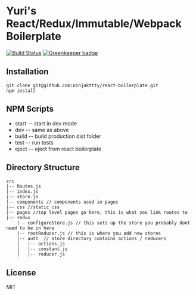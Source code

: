 # Yuri's React/Redux/Immutable/Webpack Boilerplate
[![Build Status](https://travis-ci.org/ninjakttty/react-boilerplate.svg?branch=master)](https://travis-ci.org/ninjakttty/react-boilerplate)
[![Greenkeeper badge](https://badges.greenkeeper.io/ninjakttty/react-boilerplate.svg)](https://greenkeeper.io/)

## Installation

```
git clone git@github.com:ninjakttty/react-boilerplate.git
npm install
```

## NPM Scripts

* start -- start in dev mode
* dev -- same as above
* build -- build production dist folder
* test -- run tests
* eject -- eject from react boilerplate

## Directory Structure

```
src
|-- Routes.js
|-- index.js
|-- store.js
|-- components // components used in pages
|-- css //static css
|-- pages //top level pages go here, this is what you link routes to
|-- redux
    |-- configureStore.js // this sets up the store you probably dont need to be in here
    |-- rootReducer.js // this is where you add new stores
    |-- auth  // store directory contains actions / reducers
    |   |-- actions.js
    |   |-- constant.js
    |   |-- reducer.js
```

## License

MIT
